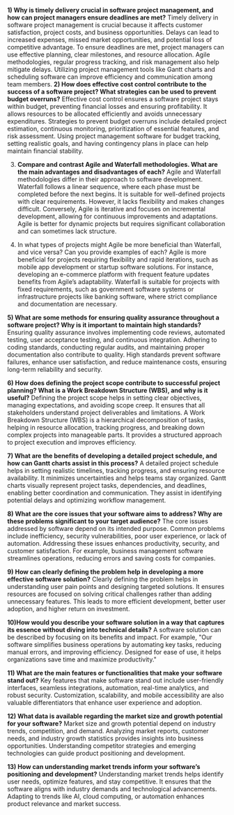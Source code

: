 **1) Why is timely delivery crucial in software project management, and how can project managers ensure deadlines are met?**
Timely delivery in software project management is crucial because it affects customer satisfaction, project costs, and business opportunities. Delays can lead to increased expenses, missed market opportunities, and potential loss of competitive advantage. To ensure deadlines are met, project managers can use effective planning, clear milestones, and resource allocation. Agile methodologies, regular progress tracking, and risk management also help mitigate delays. Utilizing project management tools like Gantt charts and scheduling software can improve efficiency and communication among team members.
**2) How does effective cost control contribute to the success of a software project? What strategies can be used to prevent budget overruns?**
Effective cost control ensures a software project stays within budget, preventing financial losses and ensuring profitability. It allows resources to be allocated efficiently and avoids unnecessary expenditures. Strategies to prevent budget overruns include detailed project estimation, continuous monitoring, prioritization of essential features, and risk assessment. Using project management software for budget tracking, setting realistic goals, and having contingency plans in place can help maintain financial stability.

3) **Compare and contrast Agile and Waterfall methodologies. What are the main advantages and disadvantages of each?**
Agile and Waterfall methodologies differ in their approach to software development. Waterfall follows a linear sequence, where each phase must be completed before the next begins. It is suitable for well-defined projects with clear requirements. However, it lacks flexibility and makes changes difficult. Conversely, Agile is iterative and focuses on incremental development, allowing for continuous improvements and adaptations. Agile is better for dynamic projects but requires significant collaboration and can sometimes lack structure.

4) In what types of projects might Agile be more beneficial than Waterfall, and vice versa? Can you provide examples of each?
Agile is more beneficial for projects requiring flexibility and rapid iterations, such as mobile app development or startup software solutions. For instance, developing an e-commerce platform with frequent feature updates benefits from Agile’s adaptability. Waterfall is suitable for projects with fixed requirements, such as government software systems or infrastructure projects like banking software, where strict compliance and documentation are necessary.

**5) What are some methods for ensuring quality assurance throughout a software project? Why is it important to maintain high standards?**
Ensuring quality assurance involves implementing code reviews, automated testing, user acceptance testing, and continuous integration. Adhering to coding standards, conducting regular audits, and maintaining proper documentation also contribute to quality. High standards prevent software failures, enhance user satisfaction, and reduce maintenance costs, ensuring long-term reliability and security.

**6) How does defining the project scope contribute to successful project planning? What is a Work Breakdown Structure (WBS), and why is it useful?**
Defining the project scope helps in setting clear objectives, managing expectations, and avoiding scope creep. It ensures that all stakeholders understand project deliverables and limitations. A Work Breakdown Structure (WBS) is a hierarchical decomposition of tasks, helping in resource allocation, tracking progress, and breaking down complex projects into manageable parts. It provides a structured approach to project execution and improves efficiency.

**7) What are the benefits of developing a detailed project schedule, and how can Gantt charts assist in this process?**
A detailed project schedule helps in setting realistic timelines, tracking progress, and ensuring resource availability. It minimizes uncertainties and helps teams stay organized. Gantt charts visually represent project tasks, dependencies, and deadlines, enabling better coordination and communication. They assist in identifying potential delays and optimizing workflow management.

**8) What are the core issues that your software aims to address? Why are these problems significant to your target audience?**
The core issues addressed by software depend on its intended purpose. Common problems include inefficiency, security vulnerabilities, poor user experience, or lack of automation. Addressing these issues enhances productivity, security, and customer satisfaction. For example, business management software streamlines operations, reducing errors and saving costs for companies.

**9) How can clearly defining the problem help in developing a more effective software solution?**
Clearly defining the problem helps in understanding user pain points and designing targeted solutions. It ensures resources are focused on solving critical challenges rather than adding unnecessary features. This leads to more efficient development, better user adoption, and higher return on investment.

**10)How would you describe your software solution in a way that captures its essence without diving into technical details?**
A software solution can be described by focusing on its benefits and impact. For example, "Our software simplifies business operations by automating key tasks, reducing manual errors, and improving efficiency. Designed for ease of use, it helps organizations save time and maximize productivity."

**11) What are the main features or functionalities that make your software stand out?**
Key features that make software stand out include user-friendly interfaces, seamless integrations, automation, real-time analytics, and robust security. Customization, scalability, and mobile accessibility are also valuable differentiators that enhance user experience and adoption.

**12) What data is available regarding the market size and growth potential for your software?**
Market size and growth potential depend on industry trends, competition, and demand. Analyzing market reports, customer needs, and industry growth statistics provides insights into business opportunities. Understanding competitor strategies and emerging technologies can guide product positioning and development.

**13) How can understanding market trends inform your software’s positioning and development?**
Understanding market trends helps identify user needs, optimize features, and stay competitive. It ensures that the software aligns with industry demands and technological advancements. Adapting to trends like AI, cloud computing, or automation enhances product relevance and market success.

